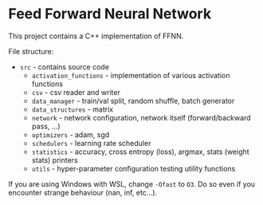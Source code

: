 # Feed Forward Neural Network
This project contains a C++ implementation of FFNN.

File structure:
- `src` - contains source code
    - `activation_functions` - implementation of various activation functions
    - `csv` - csv reader and writer
    - `data_manager` - train/val split, random shuffle, batch generator
    - `data_structures` - matrix
    - `network` - network configuration, network itself (forward/backward pass, ...)
    - `optimizers` - adam, sgd
    - `schedulers` - learning rate scheduler
    - `statistics` - accuracy, cross entropy (loss), argmax, stats (weight stats) printers
    - `utils` - hyper-parameter configuration testing utility functions
    
If you are using Windows with WSL, change `-Ofast` to `O3`. Do so even if you encounter strange behaviour (nan, inf, etc...).
